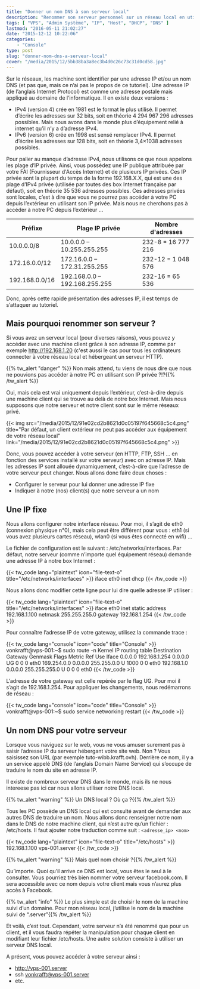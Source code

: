 ```yaml
---
title: "Donner un nom DNS à son serveur local"
description: "Renommer son serveur personnel sur un réseau local en utilisant les IP fixes et les DNS locaux de vos différents équipements réseaux."
tags: [ "VPS", "Admin Système", "IP", "Host", "DHCP", "DNS" ]
lastmod: "2016-05-11 21:02:27"
date: "2015-12-12 10:22:06"
categories:
    - "Console"
type: post
slug: "donner-nom-dns-a-serveur-local"
cover: "/media/2015/12/5bb38ba3a8ec3b4d0c26c73c31d0cd58.jpg"
---
```


Sur le réseaux, les machine sont identifier par une adresse IP et/ou un nom DNS (et pas que, mais ce n’ai pas le propos de ce tutoriel). Une adresse IP (de l’anglais Internet Protocol) est comme une adresse postale mais appliqué au domaine de l’informatique. Il en existe deux versions :

- IPv4 (version 4) crée en 1981 est le format le plus utilisé. Il permet d’écrire les adresses sur 32 bits, soit en théorie 4 294 967 296 adresses possibles. Mais nous avons dans le monde plus d’équipement relié à internet qu’il n’y a d’adresse IPv4.
- IPv6 (version 6) crée en 1998 est sensé remplacer IPv4. Il permet d’écrire les adresses sur 128 bits, soit en théorie 3,4×1038 adresses possibles.

Pour palier au manque d’adresse IPv4, nous utilisons ce que nous appelons les plage d’IP privée. Ainsi, vous possédez une IP publique attribuée par votre FAI (Fournisseur d'Accès Internet) et de plusieurs IP privées. Ces IP privée sont la plupart du temps de la forme 192.168.X.X, qui est une des plage d’IPv4 privée (utilisée par toutes des box Internet française par défaut), soit en théorie 35 536 adresses possibles. Ces adresses privées sont locales, c’est à dire que vous ne pourrez pas accéder à votre PC depuis l’extérieur en utilisant son IP privée. Mais nous ne cherchons pas à accéder à notre PC depuis l’extérieur …

| Préfixe        | Plage IP privée               | Nombre d'adresses  |
| -------------- | ----------------------------- | ------------------ |
| 10.0.0.0/8     | 10.0.0.0 – 10.255.255.255     | 232-8 = 16 777 216 |
| 172.16.0.0/12  | 172.16.0.0 – 172.31.255.255   | 232-12 = 1 048 576 |
| 192.168.0.0/16 | 192.168.0.0 – 192.168.255.255 | 232-16 = 65 536    |

Donc, après cette rapide présentation des adresses IP, il est temps de s’attaquer au tutoriel.

## Mais pourquoi renommer son serveur ?

Si vous avez un serveur local (pour diverses raisons), vous pouvez y accéder avec une machine client grâce à son adresse IP, comme par exemple http://192.168.1.20 (c'est aussi le cas pour tous les ordinateurs connecter à votre réseau local et hébergeant un serveur HTTP).

{{% tw_alert "danger" %}}<i class="fa fa-exclamation-circle"></i> Non mais attend, tu viens de nous dire que nous ne pouvions pas accéder à notre PC en utilisant son IP privée ?!?{{% /tw_alert %}}

Oui, mais cela est vrai uniquement depuis l’extérieur, c’est-à-dire depuis une machine client qui se trouve au delà de notre box Internet. Mais nous supposons que notre serveur et notre client sont sur le même réseaux privé.

{{< img src="/media/2015/12/91e02cd2b8621d0c05197f645668c5c4.png" title="Par défaut, un client extérieur ne peut pas accéder aux équipement de votre réseau local" link="/media/2015/12/91e02cd2b8621d0c05197f645668c5c4.png" >}}

Donc, vous pouvez accéder à votre serveur (en HTTP, FTP, SSH … en fonction des services installé sur votre serveur) avec on adresse IP. Mais les adresses IP sont allouée dynamiquement, c’est-à-dire que l’adresse de votre serveur peut changer. Nous allons donc faire deux choses :

- Configurer le serveur pour lui donner une adresse IP fixe
- Indiquer à notre (nos) client(s) que notre serveur a un nom


## Une IP fixe

Nous allons configurer notre interface réseau. Pour moi, il s’agit de eth0 (connexion physique n°0), mais cela peut être différent pour vous : eth1 (si vous avez plusieurs cartes réseau), wlan0 (si vous êtes connecté en wifi) …

Le fichier de configuration est le suivant : /etc/networks/interfaces. Par défaut, notre serveur (comme n’importe quel équipement réseau) demande une adresse IP à notre box Internet :

{{< tw_code lang="plaintext" icon="file-text-o" title="/etc/networks/interfaces" >}}
iface eth0 inet dhcp
{{< /tw_code >}}

Nous allons donc modifier cette ligne pour lui dire quelle adresse IP utiliser :

{{< tw_code lang="plaintext" icon="file-text-o" title="/etc/networks/interfaces" >}}
iface eth0 inet static
    address 192.168.1.100
    netmask 255.255.255.0
    gateway 192.168.1.254
{{< /tw_code >}}

Pour connaître l’adresse IP de votre gateway, utilisez la commande trace :

{{< tw_code lang="console" icon="code" title="Console" >}}
vonkrafft@vps-001:~$ sudo route -n
Kernel IP routing table
Destination     Gateway         Genmask         Flags Metric Ref    Use Iface
0.0.0.0         192.168.1.254   0.0.0.0         UG    0      0      0   eth0
169.254.0.0     0.0.0.0         255.255.0.0     U     1000   0      0   eth0
192.168.1.0     0.0.0.0         255.255.255.0   U     0      0      0   eth0
{{< /tw_code >}}

L’adresse de votre gateway est celle repérée par le flag UG. Pour moi il s’agit de 192.168.1.254. Pour appliquer les changements, nous redémarrons de réseau :

{{< tw_code lang="console" icon="code" title="Console" >}}
vonkrafft@vps-001:~$ sudo service networking restart
{{< /tw_code >}}

## Un nom DNS pour votre serveur

Lorsque vous naviguez sur le web, vous ne vous amuser surement pas à saisir l’adresse IP du serveur hébergant votre site web. Non ? Vous saisissez son URL (par exemple tuto-wibb.krafft.ovh). Derrière ce nom, il y a un service appelé DNS (de l’anglais Domain Name Service) qui s’occupe de traduire le nom du site en adresse IP.

Il existe de nombreux serveur DNS dans le monde, mais ils ne nous intereese pas ici car nous allons utiliser notre DNS local.

{{% tw_alert "warning" %}}<i class="fa fa-question-circle"></i> Un DNS local ? Où ça ?{{% /tw_alert %}}

Tous les PC possède un DNS local qui est consulté avant de demander aux autres DNS de traduire un nom. Nous allons donc renseigner notre nom dans le DNS de notre machine client, qui n’est autre qu’un fichier : /etc/hosts. Il faut ajouter notre traduction comme suit : `<adresse_ip> <nom>`

{{< tw_code lang="plaintext" icon="file-text-o" title="/etc/hosts" >}}
192.168.1.100    vps-001.server
{{< /tw_code >}}

{{% tw_alert "warning" %}}<i class="fa fa-question-circle"></i> Mais quel nom choisir ?{{% /tw_alert %}}

Qu’importe. Quoi qu’il arrive ce DNS est local, vous êtes le seul à le consulter. Vous pourriez très bien nommer votre serveur facebook.com. Il sera accessible avec ce nom depuis votre client mais vous n’aurez plus accès à Facebook.

{{% tw_alert "info" %}}<i class="fa fa-lightbulb-o"></i> Le plus simple est de choisir le nom de la machine suivi d’un domaine. Pour mon réseau local, j’utilise le nom de la machine suivi de “.server”{{% /tw_alert %}}

Et voilà, c’est tout. Cependant, votre serveur n’a été renommé que pour un client, et il vous faudra répéter la manipulation pour chaque client en modifiant leur fichier /etc/hosts. Une autre solution consiste à utiliser un serveur DNS local.

A présent, vous pouvez accéder à votre serveur ainsi :

- http://vps-001.server
- ssh vonkrafft@vps-001.server
- etc.
